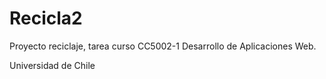 # Recicla2

Proyecto reciclaje, tarea curso CC5002-1 Desarrollo de Aplicaciones Web.

Universidad de Chile